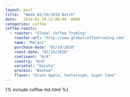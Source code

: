 ```yaml
---
layout: post
title:  "Week 02/19/2018 Batch"
date:   2018-02-19 12:00:00 -0800
categories: coffee
coffee-roasts:
  - roaster: "Global Coffee Trading"
    roaster-url: "http://www.globalcoffeetrading.com"
    name: "Malani"
    purchase-date: "02/19/2018"
    roast-date: "02/19/2018"
    continent: "N/A"
    country: "N/A"
    varietal: "Geisha"
    process: "Washed"
    flavor: "Green Apple, Cantaloupe, Sugar Cane"
---
```


{% include coffee-list.html %}